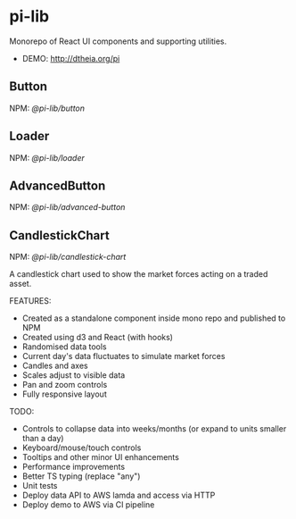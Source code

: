 # pi-lib

Monorepo of React UI components and supporting utilities.  

- DEMO: http://dtheia.org/pi

## Button

NPM: _@pi-lib/button_

## Loader

NPM: _@pi-lib/loader_

## AdvancedButton

NPM: _@pi-lib/advanced-button_

## CandlestickChart

NPM: _@pi-lib/candlestick-chart_

A candlestick chart used to show the market forces acting on a traded asset.

FEATURES:

- Created as a standalone component inside mono repo and published to NPM
- Created using d3 and React (with hooks)
- Randomised data tools
- Current day's data fluctuates to simulate market forces
- Candles and axes
- Scales adjust to visible data
- Pan and zoom controls
- Fully responsive layout

TODO:

- Controls to collapse data into weeks/months (or expand to units smaller than a day)
- Keyboard/mouse/touch controls
- Tooltips and other minor UI enhancements
- Performance improvements
- Better TS typing (replace "any")
- Unit tests
- Deploy data API to AWS lamda and access via HTTP
- Deploy demo to AWS via CI pipeline
